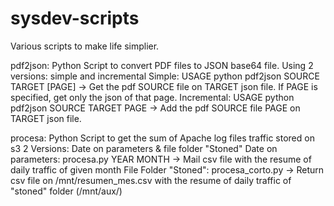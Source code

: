 sysdev-scripts
==============

Various scripts to make life simplier.

pdf2json: 
  Python Script to convert PDF files to JSON base64 file. Using 
  2 versions: simple and incremental
	Simple: USAGE python pdf2json SOURCE TARGET [PAGE] -> Get the pdf SOURCE file on TARGET json file. If PAGE is specified, get only the json of that page.
	Incremental: USAGE python pdf2json SOURCE TARGET PAGE -> Add the pdf SOURCE file PAGE on TARGET json file.
  
procesa:
  Python Script to get the sum of Apache log files traffic stored on s3
  2 Versions: Date on parameters & file folder "Stoned"
		Date on parameters: procesa.py YEAR MONTH -> Mail csv file with the resume of daily traffic of given month
		File Folder "Stoned": procesa_corto.py -> Return csv file on /mnt/resumen_mes.csv with the resume of daily traffic of "stoned" folder (/mnt/aux/)